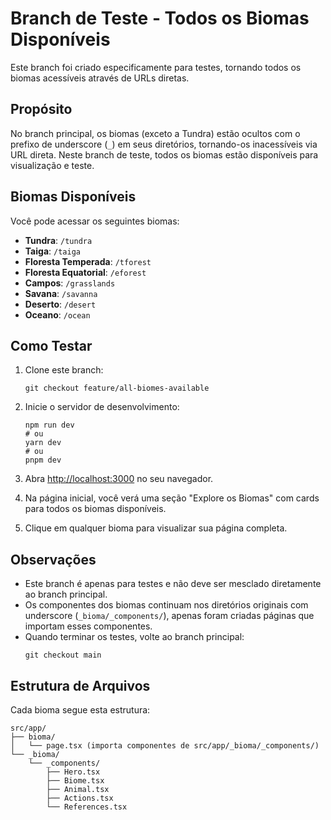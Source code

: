 # Branch de Teste - Todos os Biomas Disponíveis

Este branch foi criado especificamente para testes, tornando todos os biomas acessíveis através de URLs diretas.

## Propósito

No branch principal, os biomas (exceto a Tundra) estão ocultos com o prefixo de underscore (`_`) em seus diretórios, tornando-os inacessíveis via URL direta. Neste branch de teste, todos os biomas estão disponíveis para visualização e teste.

## Biomas Disponíveis

Você pode acessar os seguintes biomas:

- **Tundra**: `/tundra`
- **Taiga**: `/taiga`
- **Floresta Temperada**: `/tforest`
- **Floresta Equatorial**: `/eforest`
- **Campos**: `/grasslands`
- **Savana**: `/savanna`
- **Deserto**: `/desert`
- **Oceano**: `/ocean`

## Como Testar

1. Clone este branch:

   ```
   git checkout feature/all-biomes-available
   ```

2. Inicie o servidor de desenvolvimento:

   ```
   npm run dev
   # ou
   yarn dev
   # ou
   pnpm dev
   ```

3. Abra [http://localhost:3000](http://localhost:3000) no seu navegador.

4. Na página inicial, você verá uma seção "Explore os Biomas" com cards para todos os biomas disponíveis.

5. Clique em qualquer bioma para visualizar sua página completa.

## Observações

- Este branch é apenas para testes e não deve ser mesclado diretamente ao branch principal.
- Os componentes dos biomas continuam nos diretórios originais com underscore (`_bioma/_components/`), apenas foram criadas páginas que importam esses componentes.
- Quando terminar os testes, volte ao branch principal:
  ```
  git checkout main
  ```

## Estrutura de Arquivos

Cada bioma segue esta estrutura:

```
src/app/
├── bioma/
│   └── page.tsx (importa componentes de src/app/_bioma/_components/)
└── _bioma/
    └── _components/
        ├── Hero.tsx
        ├── Biome.tsx
        ├── Animal.tsx
        ├── Actions.tsx
        └── References.tsx
```
